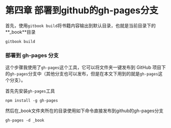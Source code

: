 # 第四章 部署到github的gh-pages分支

首先，使用```gitbook build```将书籍内容输出到默认目录，也就是当前目录下的**_book**目录

```
gitbook build
```

### 部署到 gh-pages 分支

这个步骤我使用了```gh-pages```这个工具，它可以将文件夹一键发布到 GitHub 项目下的```gh-pages```分支中（其他分支也可以发布，但是在本文下用到的就是```gh-pages```这个分支）。

首先先安装```gh-pages```工具

```
npm install -g gh-pages
```

然后在_book文件夹所在的目录使用如下命令直接发布到github的gh-pages分支

```
gh-pages -d _book
```


